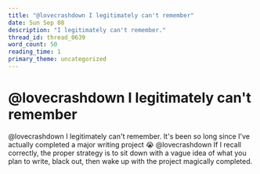 ```yaml
---
title: "@lovecrashdown I legitimately can't remember"
date: Sun Sep 08
description: "I legitimately can't remember."
thread_id: thread_0639
word_count: 50
reading_time: 1
primary_theme: uncategorized
---
```


# @lovecrashdown I legitimately can't remember

@lovecrashdown I legitimately can't remember. It's been so long since I've actually completed a major writing project 😭 @lovecrashdown If I recall correctly, the proper strategy is to sit down with a vague idea of what you plan to write, black out, then wake up with the project magically completed.